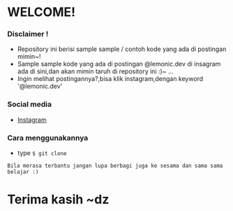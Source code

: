 # WELCOME!
### Disclaimer !
* Repository ini berisi sample sample / contoh kode yang ada di postingan mimin~!
* Sample sample kode yang ada di postingan @lemonic.dev di insagram ada di sini,dan akan mimin taruh di repository ini :)~ ...
* Ingin melihat postingannya?,bisa klik instagram,dengan keyword '@lemonic.dev'
### Social media
* [Instagram](https://www.instagram.com/lemonic.dev_/)
### Cara menggunakannya
* type ```$ git clone ```

```
Bila merasa terbantu jangan lupa berbagi juga ke sesama dan sama sama belajar :)
```
# Terima kasih ~dz
